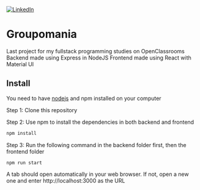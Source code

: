 <a name="readme-top"></a>

[![LinkedIn][linkedin-shield]][linkedin-url]

# Groupomania

Last project for my fullstack programming studies on OpenClassrooms
Backend made using Express in NodeJS
Frontend made using React with Material UI

## Install

You need to have [nodejs](https://nodejs.org/en/download/) and npm installed on your computer

Step 1: Clone this repository

Step 2: Use npm to install the dependencies in both backend and frontend

```bash
npm install
```

Step 3: Run the following command in the backend folder first, then the frontend folder

```
npm run start
```

A tab should open automatically in your web browser. If not, open a new one and enter http://localhost:3000 as the URL

<!-- MARKDOWN LINKS & IMAGES -->
[linkedin-shield]: https://img.shields.io/badge/-LinkedIn-black.svg?style=for-the-badge&logo=linkedin&colorB=555
[linkedin-url]: https://www.linkedin.com/in/lola-rota-b67a5a220/

